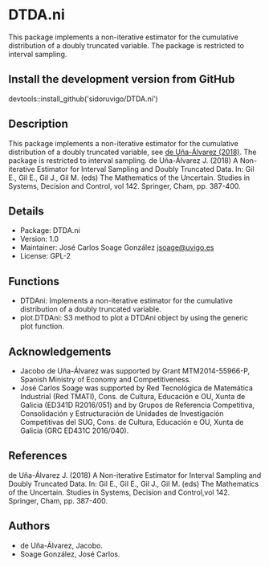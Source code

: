 # DTDA.ni
This package implements a non-iterative estimator for the cumulative distribution of a doubly truncated variable. The package is restricted to interval sampling.

## Install the development version from GitHub

devtools::install_github('sidoruvigo/DTDA.ni')

## Description
This package implements a non-iterative estimator for the cumulative distribution of a doubly truncated variable, see [de Uña-Álvarez (2018)](https://link.springer.com/chapter/10.1007%2F978-3-319-73848-2_37). The package is restricted to interval sampling. 
de Uña-Álvarez J. (2018) A Non-iterative Estimator for Interval Sampling and Doubly Truncated Data. In: Gil E., Gil E., Gil J., Gil M. (eds) The Mathematics of the Uncertain. Studies in Systems, Decision and Control, vol 142. Springer, Cham, pp. 387-400.

## Details
+ Package: DTDA.ni
+ Version: 1.0
+ Maintainer: José Carlos Soage González jsoage@uvigo.es
+ License: GPL-2

## Functions
+ DTDAni: Implements a non-iterative estimator for the cumulative distribution of a doubly truncated variable.
+ plot.DTDAni: S3 method to plot a DTDAni object by using the generic plot function.

## Acknowledgements
+ Jacobo de Uña-Álvarez was supported by Grant MTM2014-55966-P, Spanish Ministry of Economy and Competitiveness.
+ José Carlos Soage was supported by Red Tecnológica de Matemática Industrial (Red TMATI), Cons. de Cultura, Educación e OU, Xunta de Galicia (ED341D R2016/051) and by Grupos de Referencia Competitiva, Consolidación y Estructuración de Unidades de Investigación Competitivas del SUG, Cons. de Cultura, Educación e OU, Xunta de Galicia (GRC ED431C 2016/040).

## References
de Uña-Álvarez J. (2018) A Non-iterative Estimator for Interval Sampling and Doubly Truncated Data. In: Gil E., Gil E., Gil J., Gil M. (eds) The Mathematics of the Uncertain. Studies in Systems, Decision and Control,vol 142. Springer, Cham, pp. 387-400.

## Authors
+ de Uña-Álvarez, Jacobo.
+ Soage González, José Carlos.

